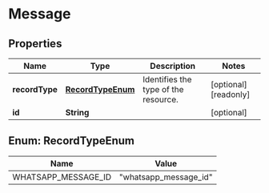 

# Message


## Properties

Name | Type | Description | Notes
------------ | ------------- | ------------- | -------------
**recordType** | [**RecordTypeEnum**](#RecordTypeEnum) | Identifies the type of the resource. |  [optional] [readonly]
**id** | **String** |  |  [optional]



## Enum: RecordTypeEnum

Name | Value
---- | -----
WHATSAPP_MESSAGE_ID | &quot;whatsapp_message_id&quot;



